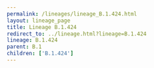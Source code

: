 ```yaml
---
permalink: /lineages/lineage_B.1.424.html
layout: lineage_page
title: Lineage B.1.424
redirect_to: ../lineage.html?lineage=B.1.424
lineage: B.1.424
parent: B.1
children: ['B.1.424']
---
```


